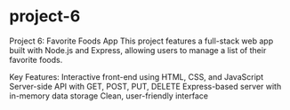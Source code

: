 # project-6
Project 6: Favorite Foods App
This project features a full-stack web app built with Node.js and Express, allowing users to manage a list of their favorite foods.

Key Features:
Interactive front-end using HTML, CSS, and JavaScript
Server-side API with GET, POST, PUT, DELETE
Express-based server with in-memory data storage
Clean, user-friendly interface
